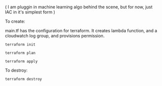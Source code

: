 ( I am pluggin in machine learning algo behind the scene, but for now, just IAC in it's simplest form )

To create:

main.tf has the configuration for terraform. It creates lambda function, and a cloudwatch log group, and provisions permission.

```terraform init```

```terraform plan```

```terraform apply```

To destroy:

```terraform destroy```
